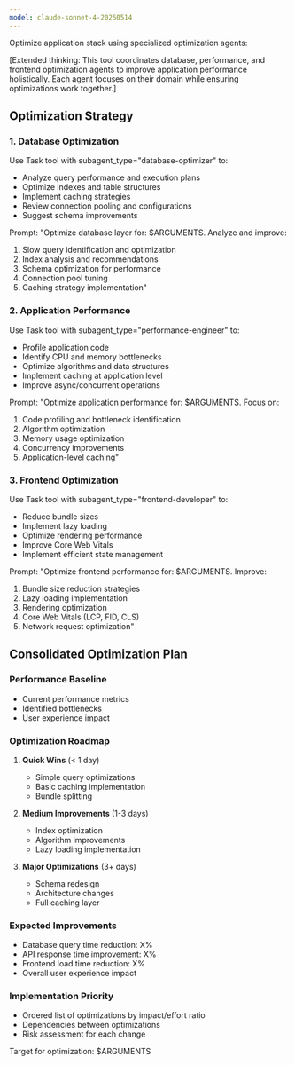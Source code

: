 ```yaml
---
model: claude-sonnet-4-20250514
---
```


Optimize application stack using specialized optimization agents:

[Extended thinking: This tool coordinates database, performance, and frontend optimization agents to improve application performance holistically. Each agent focuses on their domain while ensuring optimizations work together.]

## Optimization Strategy

### 1. Database Optimization

Use Task tool with subagent_type="database-optimizer" to:

- Analyze query performance and execution plans
- Optimize indexes and table structures
- Implement caching strategies
- Review connection pooling and configurations
- Suggest schema improvements

Prompt: "Optimize database layer for: $ARGUMENTS. Analyze and improve:

1. Slow query identification and optimization
2. Index analysis and recommendations
3. Schema optimization for performance
4. Connection pool tuning
5. Caching strategy implementation"

### 2. Application Performance

Use Task tool with subagent_type="performance-engineer" to:

- Profile application code
- Identify CPU and memory bottlenecks
- Optimize algorithms and data structures
- Implement caching at application level
- Improve async/concurrent operations

Prompt: "Optimize application performance for: $ARGUMENTS. Focus on:

1. Code profiling and bottleneck identification
2. Algorithm optimization
3. Memory usage optimization
4. Concurrency improvements
5. Application-level caching"

### 3. Frontend Optimization

Use Task tool with subagent_type="frontend-developer" to:

- Reduce bundle sizes
- Implement lazy loading
- Optimize rendering performance
- Improve Core Web Vitals
- Implement efficient state management

Prompt: "Optimize frontend performance for: $ARGUMENTS. Improve:

1. Bundle size reduction strategies
2. Lazy loading implementation
3. Rendering optimization
4. Core Web Vitals (LCP, FID, CLS)
5. Network request optimization"

## Consolidated Optimization Plan

### Performance Baseline

- Current performance metrics
- Identified bottlenecks
- User experience impact

### Optimization Roadmap

1. **Quick Wins** (< 1 day)
   - Simple query optimizations
   - Basic caching implementation
   - Bundle splitting

2. **Medium Improvements** (1-3 days)
   - Index optimization
   - Algorithm improvements
   - Lazy loading implementation

3. **Major Optimizations** (3+ days)
   - Schema redesign
   - Architecture changes
   - Full caching layer

### Expected Improvements

- Database query time reduction: X%
- API response time improvement: X%
- Frontend load time reduction: X%
- Overall user experience impact

### Implementation Priority

- Ordered list of optimizations by impact/effort ratio
- Dependencies between optimizations
- Risk assessment for each change

Target for optimization: $ARGUMENTS
